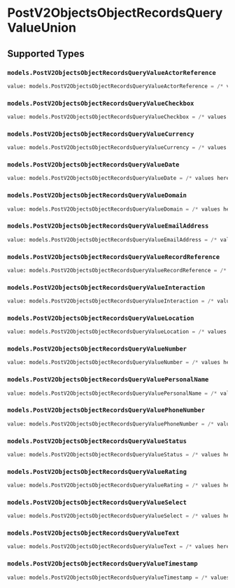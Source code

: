 # PostV2ObjectsObjectRecordsQueryValueUnion


## Supported Types

### `models.PostV2ObjectsObjectRecordsQueryValueActorReference`

```python
value: models.PostV2ObjectsObjectRecordsQueryValueActorReference = /* values here */
```

### `models.PostV2ObjectsObjectRecordsQueryValueCheckbox`

```python
value: models.PostV2ObjectsObjectRecordsQueryValueCheckbox = /* values here */
```

### `models.PostV2ObjectsObjectRecordsQueryValueCurrency`

```python
value: models.PostV2ObjectsObjectRecordsQueryValueCurrency = /* values here */
```

### `models.PostV2ObjectsObjectRecordsQueryValueDate`

```python
value: models.PostV2ObjectsObjectRecordsQueryValueDate = /* values here */
```

### `models.PostV2ObjectsObjectRecordsQueryValueDomain`

```python
value: models.PostV2ObjectsObjectRecordsQueryValueDomain = /* values here */
```

### `models.PostV2ObjectsObjectRecordsQueryValueEmailAddress`

```python
value: models.PostV2ObjectsObjectRecordsQueryValueEmailAddress = /* values here */
```

### `models.PostV2ObjectsObjectRecordsQueryValueRecordReference`

```python
value: models.PostV2ObjectsObjectRecordsQueryValueRecordReference = /* values here */
```

### `models.PostV2ObjectsObjectRecordsQueryValueInteraction`

```python
value: models.PostV2ObjectsObjectRecordsQueryValueInteraction = /* values here */
```

### `models.PostV2ObjectsObjectRecordsQueryValueLocation`

```python
value: models.PostV2ObjectsObjectRecordsQueryValueLocation = /* values here */
```

### `models.PostV2ObjectsObjectRecordsQueryValueNumber`

```python
value: models.PostV2ObjectsObjectRecordsQueryValueNumber = /* values here */
```

### `models.PostV2ObjectsObjectRecordsQueryValuePersonalName`

```python
value: models.PostV2ObjectsObjectRecordsQueryValuePersonalName = /* values here */
```

### `models.PostV2ObjectsObjectRecordsQueryValuePhoneNumber`

```python
value: models.PostV2ObjectsObjectRecordsQueryValuePhoneNumber = /* values here */
```

### `models.PostV2ObjectsObjectRecordsQueryValueStatus`

```python
value: models.PostV2ObjectsObjectRecordsQueryValueStatus = /* values here */
```

### `models.PostV2ObjectsObjectRecordsQueryValueRating`

```python
value: models.PostV2ObjectsObjectRecordsQueryValueRating = /* values here */
```

### `models.PostV2ObjectsObjectRecordsQueryValueSelect`

```python
value: models.PostV2ObjectsObjectRecordsQueryValueSelect = /* values here */
```

### `models.PostV2ObjectsObjectRecordsQueryValueText`

```python
value: models.PostV2ObjectsObjectRecordsQueryValueText = /* values here */
```

### `models.PostV2ObjectsObjectRecordsQueryValueTimestamp`

```python
value: models.PostV2ObjectsObjectRecordsQueryValueTimestamp = /* values here */
```

